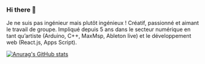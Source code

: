 ### Hi there 👋

Je ne suis pas ingénieur mais plutôt ingénieux !
Créatif, passionné et aimant le travail de groupe. Impliqué depuis 5 ans dans le secteur numérique en tant qu’artiste (Arduino, C++, MaxMsp, Ableton live) et le développement web (React.js, Apps Script).

[![Anurag's GitHub stats](https://github-readme-stats.vercel.app/api?username=Rom1Roux)](https://github.com/Rom1Roux/github-readme-stats)


<!--
**Rom1Roux/Rom1Roux** is a ✨ _special_ ✨ repository because its `README.md` (this file) appears on your GitHub profile.

Here are some ideas to get you started:

- 🔭 I’m currently working on ...
- 🌱 I’m currently learning ...
- 👯 I’m looking to collaborate on ...
- 🤔 I’m looking for help with ...
- 💬 Ask me about ...
- 📫 How to reach me: ...
- 😄 Pronouns: ...
- ⚡ Fun fact: ...
-->
